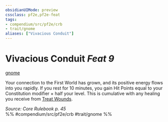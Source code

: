 ```yaml
---
obsidianUIMode: preview
cssclass: pf2e,pf2e-feat
tags:
- compendium/src/pf2e/crb
- trait/gnome
aliases: ["Vivacious Conduit"]
---
```

# Vivacious Conduit  *Feat 9*  
[gnome](/rules/traits/gnome.md)  


Your connection to the First World has grown, and its positive energy flows into you rapidly. If you rest for 10 minutes, you gain Hit Points equal to your Constitution modifier × half your level. This is cumulative with any healing you receive from [Treat Wounds](/rules/actions/treat-wounds.md).

*Source: Core Rulebook p. 45*  
%% #compendium/src/pf2e/crb #trait/gnome %%